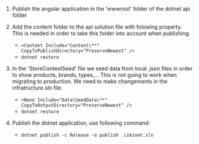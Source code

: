 1. Publish the angular application in the 'wwwroot' folder of the dotnet api folder

2. Add the content folder to the api solution file with folowing property. This is needed in order to take this folder into account when        publishing.
    - `<Content Include="Content\**" CopyToPublishDirectory="PreserveNewest" />`
    - `dotnet restore`

3. In the 'StoreContextSeed' file we seed data from local .json files in order to show products, brands, types,... This is not going to work when migrating to production. We need to make changements in the infratructure.sln file.
    - `<None Include="Data\SeedData\**" CopyToOutputDirectory="PreserveNewest" />`
    - `dotnet restore`

3. Publish the dotnet application, use following command:
    - `dotnet publish -c Release -o publish .\skinet.sln`